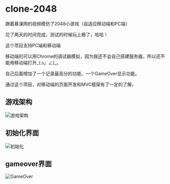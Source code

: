 # clone-2048
跟着慕课网的视频模仿了2048小游戏（自适应移动端和PC端）

花了两天的时间完成，测试的时候玩上瘾了，哈哈！

这个项目支持PC端和移动端

移动端的可以用Chrome的调试器模拟，因为我还不会自己搭建服务器，所以还不能用移动端打开_(:з」∠)_。

自己后面增加了一个记录最高分的功能、一个GameOver显示功能。

通过这个项目，对移动端的页面开发和MVC框架有了一定的了解。

## 游戏架构
![游戏架构](https://github.com/yangpeijia/clone-2048/blob/master/%E6%B8%B8%E6%88%8F%E6%9E%B6%E6%9E%84.jpg)

## 初始化界面
![初始化](https://github.com/yangpeijia/clone-2048/blob/master/%E5%88%9D%E5%A7%8B%E5%8C%96%E7%95%8C%E9%9D%A2.png)

## gameover界面
![GameOver](https://github.com/yangpeijia/clone-2048/blob/master/GameOver.png)
